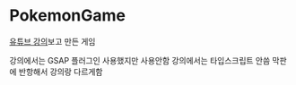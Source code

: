 # PokemonGame

[유튜브 강의](https://www.youtube.com/watch?v=yP5DKzriqXA&t=24535s)보고 만든 게임

강의에서는 GSAP 플러그인 사용했지만 사용안함
강의에서는 타입스크립트 안씀
막판에 반항해서 강의랑 다르게함
